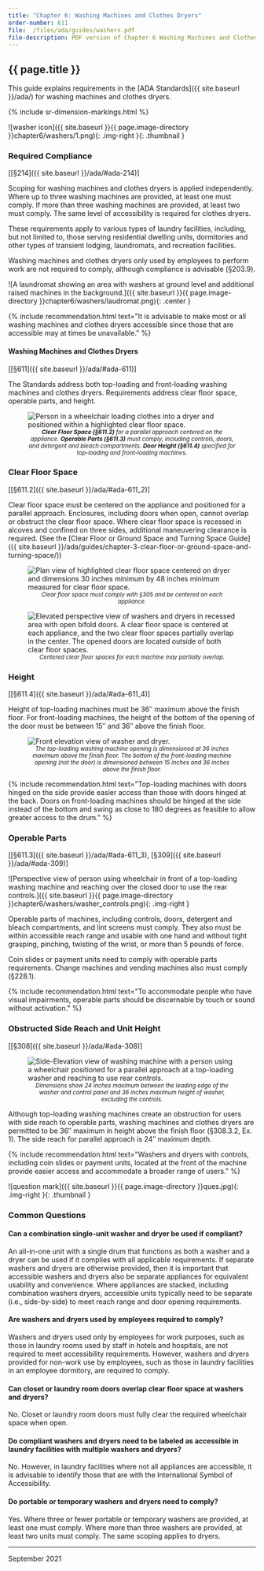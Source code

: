 ```yaml
---
title: "Chapter 6: Washing Machines and Clothes Dryers"
order-number: 611
file:  /files/ada/guides/washers.pdf
file-description: PDF version of Chapter 6 Washing Machines and Clothes Dryers Guide
---
```

## {{ page.title }}

This guide explains requirements in the [ADA Standards]({{ site.baseurl }}/ada/) for washing machines and clothes dryers.

{% include sr-dimension-markings.html %}

![washer icon]({{ site.baseurl }}{{ page.image-directory }}chapter6/washers/1.png){: .img-right }{: .thumbnail }

### Required Compliance

[[§214]({{ site.baseurl }}/ada/#ada-214)]

Scoping for washing machines and clothes dryers is applied independently.  Where up to three washing machines are provided, at least one must comply.  If more than three washing machines are provided, at least two must comply.  The same level of accessibility is required for clothes dryers.

These requirements apply to various types of laundry facilities, including, but not limited to, those serving residential dwelling units, dormitories and other types of transient lodging, laundromats, and recreation facilities.

Washing machines and clothes dryers only used by employees to perform work are not required to comply, although compliance is advisable (§203.9).

![A laundromat showing an area with washers at ground level and additional raised machines in the background.]({{ site.baseurl }}{{ page.image-directory }}chapter6/washers/laudromat.png){: .center }

{% include recommendation.html text="It is advisable to make most or all washing machines and clothes dryers accessible since those that are accessible may at times be unavailable." %}

#### Washing Machines and Clothes Dryers

[[§611]({{ site.baseurl }}/ada/#ada-611)]

The Standards address both top-loading and front-loading washing machines and clothes dryers.  Requirements address clear floor space, operable parts, and height.

<figure class="center">
  <img src="{{ site.baseurl }}{{ page.image-directory }}chapter6/washers/2.jpg" alt="Person in a wheelchair loading clothes into a dryer and positioned within a highlighted clear floor space." class="center">
  <figcaption style="text-align:center; font-size:smaller; font-style:oblique;">
    <strong>Clear Floor Space (§611.2)</strong> for a parallel approach centered on the appliance.  
    <strong>Operable Parts (§611.3)</strong> must comply, including controls, doors, and detergent and bleach compartments.  
    <strong>Door Height (§611.4)</strong> specified for top-loading and front-loading machines.  
  </figcaption>
</figure>

### Clear Floor Space

[[§611.2]({{ site.baseurl }}/ada/#ada-611_2)]

Clear floor space must be centered on the appliance and positioned for a parallel approach. Enclosures, including doors when open, cannot overlap or obstruct the clear floor space. Where clear floor space is recessed in alcoves and confined on three sides, additional maneuvering clearance is required. (See the [Clear Floor or Ground Space and Turning Space Guide]({{ site.baseurl }}/ada/guides/chapter-3-clear-floor-or-ground-space-and-turning-space/))

<figure class="center">
  <img src="{{ site.baseurl }}{{ page.image-directory }}chapter6/washers/3.png" alt="Plan view of highlighted clear floor space centered on dryer and dimensions 30 inches minimum by 48 inches minimum measured for clear floor space." class="center">
  <figcaption style="text-align:center; font-size:smaller; font-style:oblique;">
    Clear floor space must comply with §305 and be centered on each appliance.
  </figcaption>
</figure>

<figure class="center">
  <img src="{{ site.baseurl }}{{ page.image-directory }}chapter6/washers/overlapping_cfs.jpg" alt="Elevated perspective view of washers and dryers in recessed area with open bifold doors.  A clear floor space is centered at each appliance, and the two clear floor spaces partially overlap in the center.  The opened doors are located outside of both clear floor spaces." class="center">
  <figcaption style="text-align:center; font-size:smaller; font-style:oblique;">
    Centered clear floor spaces for each machine may partially overlap.
  </figcaption>
</figure>

### Height

[[§611.4]({{ site.baseurl }}/ada/#ada-611_4)]

Height of top-loading machines must be 36&Prime; maximum above the finish floor. For front-loading machines, the height of the bottom of the opening of the door must be between 15&Prime; and 36&Prime; above the finish floor.

<figure class="center">
  <img src="{{ site.baseurl }}{{ page.image-directory }}chapter6/washers/4.jpg" alt="Front elevation view of washer and dryer." class="center">
  <figcaption style="text-align:center; font-size:smaller; font-style:oblique;">
    The top-loading washing machine opening is dimensioned at 36 inches maximum above the finish floor.  
    The bottom of the front-loading machine opening (not the door) is dimensioned between 15 inches and 36 inches above the finish floor.
  </figcaption>
</figure>

{% include recommendation.html text="Top-loading machines with doors hinged on the side provide easier access than those with doors hinged at the back. Doors on front-loading machines should be hinged at the side instead of the bottom and swing as close to 180 degrees as feasible to allow greater access to the drum." %}

### Operable Parts

[[§611.3]({{ site.baseurl }}/ada/#ada-611_3), [§309]({{ site.baseurl }}/ada/#ada-309)]

![Perspective view of person using wheelchair in front of a top-loading washing machine and reaching over the closed door to use the rear controls.]({{ site.baseurl }}{{ page.image-directory }}chapter6/washers/washer_controls.png){: .img-right }

Operable parts of machines, including controls, doors, detergent and bleach compartments, and lint screens must comply.  They also must be within accessible reach range and usable with one hand and without tight grasping, pinching, twisting of the wrist, or more than 5 pounds of force.

Coin slides or payment units need to comply with operable parts requirements.  Change machines and vending machines also must comply (§228.1).

{% include recommendation.html text="To accommodate people who have visual impairments, operable parts should be discernable by touch or sound without activation." %}

### Obstructed Side Reach and Unit Height

[[§308]({{ site.baseurl }}/ada/#ada-308)]

<figure class="img-left">
  <img src="{{ site.baseurl }}{{ page.image-directory }}chapter6/washers/5.jpg" alt="Side-Elevation view of washing machine with a person using a wheelchair positioned for a parallel approach at a top-loading washer and reaching to use rear controls." class="center">
  <figcaption style="text-align:center; font-size:smaller; font-style:oblique;">
    Dimensions show 24 inches maximum between the leading edge of the washer and control panel and 36 inches maximum height of washer, excluding the controls.
  </figcaption>
</figure>

Although top-loading washing machines create an obstruction for users with side reach to operable parts, washing machines and clothes dryers are permitted to be 36&Prime; maximum in height above the finish floor (§308.3.2, Ex. 1).  The side reach for parallel approach is 24&Prime; maximum depth.

{% include recommendation.html text="Washers and dryers with controls, including coin slides or payment units, located at the front of the machine provide easier access and accommodate a broader range of users." %}

![question mark]({{ site.baseurl }}{{ page.image-directory }}ques.jpg){: .img-right }{: .thumbnail }

### Common Questions

#### Can a combination single-unit washer and dryer be used if compliant?

An all-in-one unit with a single drum that functions as both a washer and a dryer can be used if it complies with all applicable requirements. If separate washers and dryers are otherwise provided, then it is important that accessible washers and dryers also be separate appliances for equivalent usability and convenience. Where appliances are stacked, including combination washers dryers, accessible units typically need to be separate (i.e., side-by-side) to meet reach range and door opening requirements.

#### Are washers and dryers used by employees required to comply?

Washers and dryers used only by employees for work purposes, such as those in laundry rooms used by staff in hotels and hospitals, are not required to meet accessibility requirements.  However, washers and dryers provided for non-work use by employees, such as those in laundry facilities in an employee dormitory, are required to comply.

#### Can closet or laundry room doors overlap clear floor space at washers and dryers?

No.  Closet or laundry room doors must fully clear the required wheelchair space when open.

#### Do compliant washers and dryers need to be labeled as accessible in laundry facilities with multiple washers and dryers?

No.  However, in laundry facilities where not all appliances are accessible, it is advisable to identify those that are with the International Symbol of Accessibility.

#### Do portable or temporary washers and dryers need to comply?

Yes.  Where three or fewer portable or temporary washers are provided, at least one must comply.  Where more than three washers are provided, at least two units must comply.  The same scoping applies to dryers.

----

September 2021
